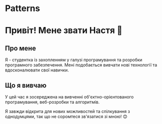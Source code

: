 # Patterns


# Привіт! Мене звати Настя 👋

## Про мене
Я - студентка із захопленням у галузі програмування та розробки програмного забезпечення. Мені подобається вивчати нові технології та вдосконалювати свої навички.

## Що я вивчаю
У цей час я зосереджена на вивченні об'єктно-орієнтованого програмування, веб-розробки та алгоритмів.

Я завжди відкрита для нових можливостей та спілкування з однодумцями, так що не соромтеся зв'язатися зі мною! 😊
